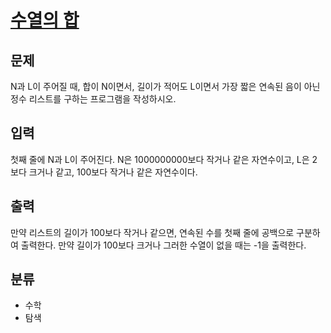 # [수열의 합](https://www.acmicpc.net/problem/1024)

## 문제
N과 L이 주어질 때, 합이 N이면서, 길이가 적어도 L이면서 가장 짧은 연속된 음이 아닌 정수 리스트를 구하는 프로그램을 작성하시오.

## 입력
첫째 줄에 N과 L이 주어진다. N은 1000000000보다 작거나 같은 자연수이고, L은 2보다 크거나 같고, 100보다 작거나 같은 자연수이다.

## 출력
만약 리스트의 길이가 100보다 작거나 같으면, 연속된 수를 첫째 줄에 공백으로 구분하여 출력한다. 만약 길이가 100보다 크거나 그러한 수열이 없을 때는 -1을 출력한다.

## 분류
- 수학
- 탐색
